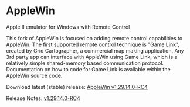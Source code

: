 AppleWin
========

Apple II emulator for Windows with Remote Control

This fork of AppleWin is focused on adding remote control capabilities to AppleWin. The first supported remote control technique is "Game Link", created by Grid Cartographer, a commercial map making application. Any 3rd party app can interface with AppleWin using Game Link, which is a relatively simple shared-memory based communication protocol. Documentation on how to code for Game Link is available within the AppleWin source code.

Download latest (stable) release: [AppleWin v1.29.14.0-RC4](https://github.com/hasseily/AppleWin/files/5504581/1.29.14.0-RC4.zip)

Release Notes: [v1.29.14.0-RC4](https://github.com/hasseily/AppleWin/releases/tag/1.29.14.0-RC4)

